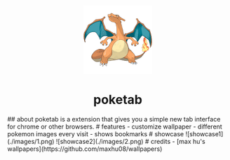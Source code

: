 <div align="center">
<img id="charzard" src="./src/pokemons/006.png">
<h1>poketab</h1>
</div>
## about
poketab is a extension that gives you a simple new tab interface for chrome or other browsers. 
# features
- customize wallpaper
- different pokemon images every visit
- shows bookmarks
# showcase
![showcase1](./images/1.png)
![showcase2](./images/2.png)
# credits
- [max hu's wallpapers](https://github.com/maxhu08/wallpapers)
</div>
